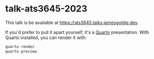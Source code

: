 # talk-ats3645-2023

This talk is be available at <https://ats3645.talks.jamesgoldie.dev>.

If you'd prefer to pull it apart yourself, it's a [Quarto](https://quarto.org) presentation. With Quarto installed, you can render it with:

```sh
quarto render
quarto preview
```

